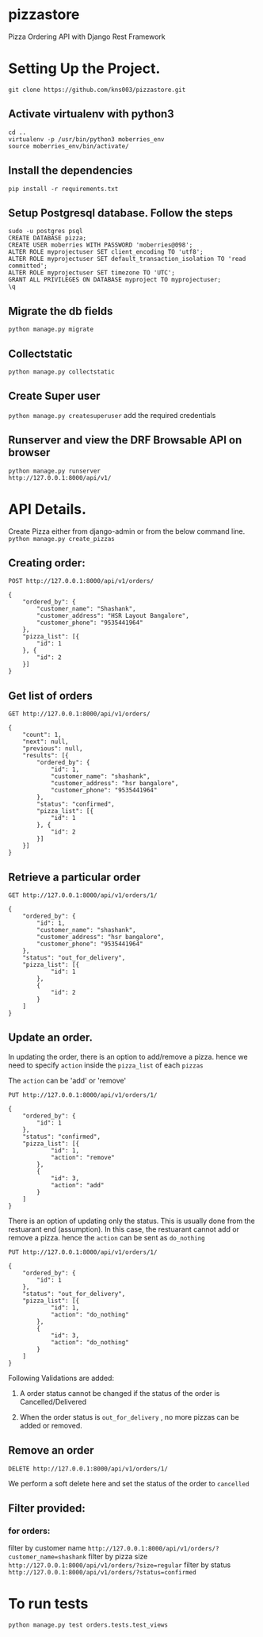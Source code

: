 # pizzastore
Pizza Ordering API with Django Rest Framework

# Setting Up the Project.
`git clone https://github.com/kns003/pizzastore.git`

## Activate virtualenv with python3
`cd ..`</br>
`virtualenv -p /usr/bin/python3 moberries_env`</br>
`source moberries_env/bin/activate/`

## Install the dependencies
`pip install -r requirements.txt`

## Setup Postgresql database. Follow the steps
`sudo -u postgres psql`</br>
`CREATE DATABASE pizza;`</br>
`CREATE USER moberries WITH PASSWORD 'moberries@098';`</br>
`ALTER ROLE myprojectuser SET client_encoding TO 'utf8';`</br>
`ALTER ROLE myprojectuser SET default_transaction_isolation TO 'read committed';`</br>
`ALTER ROLE myprojectuser SET timezone TO 'UTC';`</br>
`GRANT ALL PRIVILEGES ON DATABASE myproject TO myprojectuser;`</br>
`\q`

## Migrate the db fields
`python manage.py migrate`

## Collectstatic
`python manage.py collectstatic`

## Create Super user
`python manage.py createsuperuser`
add the required credentials

## Runserver and view the DRF Browsable API on browser
`python manage.py runserver`</br>
`http://127.0.0.1:8000/api/v1/`

# API Details.
Create Pizza either from django-admin or from the below command line.
`python manage.py create_pizzas`

## Creating order:
`POST http://127.0.0.1:8000/api/v1/orders/`

```
{
	"ordered_by": {
		"customer_name": "Shashank",
		"customer_address": "HSR Layout Bangalore",
		"customer_phone": "9535441964"
	},
	"pizza_list": [{
		"id": 1
	}, {
		"id": 2
	}]
}
```

## Get list of orders
`GET http://127.0.0.1:8000/api/v1/orders/`

```
{
	"count": 1,
	"next": null,
	"previous": null,
	"results": [{
		"ordered_by": {
			"id": 1,
			"customer_name": "shashank",
			"customer_address": "hsr bangalore",
			"customer_phone": "9535441964"
		},
		"status": "confirmed",
		"pizza_list": [{
			"id": 1
		}, {
			"id": 2
		}]
	}]
}
```

## Retrieve a particular order
`GET http://127.0.0.1:8000/api/v1/orders/1/`

```
{
	"ordered_by": {
		"id": 1,
		"customer_name": "shashank",
		"customer_address": "hsr bangalore",
		"customer_phone": "9535441964"
	},
	"status": "out_for_delivery",
	"pizza_list": [{
			"id": 1
		},
		{
			"id": 2
		}
	]
}
```

## Update an order.

In updating the order, there is an option to add/remove a pizza. hence we need to specify `action` inside the `pizza_list` of each `pizzas`

The `action` can be 'add' or 'remove'

`PUT http://127.0.0.1:8000/api/v1/orders/1/`

```
{
	"ordered_by": {
		"id": 1
	},
	"status": "confirmed",
	"pizza_list": [{
			"id": 1,
			"action": "remove"
		},
		{
			"id": 3,
			"action": "add"
		}
	]
}
```

There is an option of updating only the status. This is usually done from the restuarant end (assumption). In this case, the restuarant cannot add or remove a pizza. hence the `action` can be sent as `do_nothing`

`PUT http://127.0.0.1:8000/api/v1/orders/1/`

```
{
	"ordered_by": {
		"id": 1
	},
	"status": "out_for_delivery",
	"pizza_list": [{
			"id": 1,
			"action": "do_nothing"
		},
		{
			"id": 3,
			"action": "do_nothing"
		}
	]
}
```

Following Validations are added:

1. A order status cannot be changed if the status of the order is Cancelled/Delivered

2. When the order status is `out_for_delivery` , no more pizzas can be added or removed.

## Remove an order

`DELETE http://127.0.0.1:8000/api/v1/orders/1/`

We perform a soft delete here and set the status of the order to `cancelled`

## Filter provided:
### for orders:
filter by customer name
`http://127.0.0.1:8000/api/v1/orders/?customer_name=shashank`
filter by pizza size
`http://127.0.0.1:8000/api/v1/orders/?size=regular`
filter by status
`http://127.0.0.1:8000/api/v1/orders/?status=confirmed`

# To run tests

`python manage.py test orders.tests.test_views`





